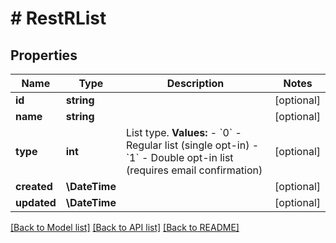 # # RestRList

## Properties

Name | Type | Description | Notes
------------ | ------------- | ------------- | -------------
**id** | **string** |  | [optional]
**name** | **string** |  | [optional]
**type** | **int** | List type.  **Values:** - &#x60;0&#x60; - Regular list (single opt-in) - &#x60;1&#x60; - Double opt-in list (requires email confirmation) | [optional]
**created** | **\DateTime** |  | [optional]
**updated** | **\DateTime** |  | [optional]

[[Back to Model list]](../../README.md#models) [[Back to API list]](../../README.md#endpoints) [[Back to README]](../../README.md)
